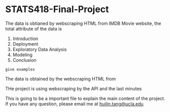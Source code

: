 # STATS418-Final-Project


The data is obtianed by webscraping HTML from IMDB Movie website, the total attribute of the data is 


1. Introduction
2. Deployment
3. Exploratory Data Analysis 
4. Modeling 
5. Conclusion

```
give examples 
```




The data is obtained by the webscraping HTML from 


THe project is using webscraping by the API and the last minutes 

This is going to be a important file to explain the main content of the project.
If you have any question, please email me at huilin.tang@ucla.edu
